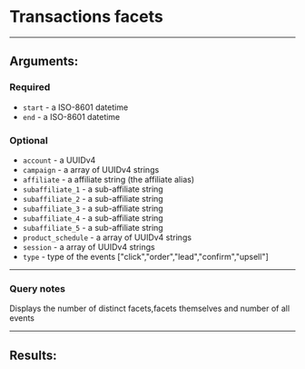 # Transactions facets

____

## Arguments:

### Required
* `start` - a ISO-8601 datetime
* `end` - a ISO-8601 datetime

### Optional
* `account` - a UUIDv4
* `campaign` -  a array of UUIDv4 strings
* `affiliate` -  a affiliate string (the affiliate alias)
* `subaffiliate_1` -  a sub-affiliate string
* `subaffiliate_2` -  a sub-affiliate string
* `subaffiliate_3` -  a sub-affiliate string
* `subaffiliate_4` -  a sub-affiliate string
* `subaffiliate_5` -  a sub-affiliate string
* `product_schedule` -  a array of UUIDv4 strings
* `session` - a array of UUIDv4 strings
* `type` -  type of the events ["click","order","lead","confirm","upsell"]

---
### Query notes

Displays the number of distinct facets,facets themselves and number of all events

---
## Results:

```
```
